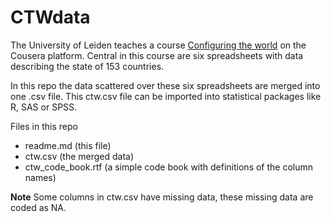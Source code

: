 CTWdata
=======

The University of Leiden teaches a course [Configuring the world](https://www.coursera.org/course/configuringworld "link to configuringworld") on the Cousera platform.
Central in this course are six spreadsheets with data describing the state of 153 countries.

In this repo the data scattered over these six spreadsheets are merged into one .csv file.
This ctw.csv file can be imported into statistical packages like R, SAS or SPSS.

Files in this repo
* readme.md      (this file)
* ctw.csv        (the merged data)
* ctw_code_book.rtf  (a simple code book with definitions of the column names)

**Note** Some columns in ctw.csv have missing data, these missing data are coded as NA.   

